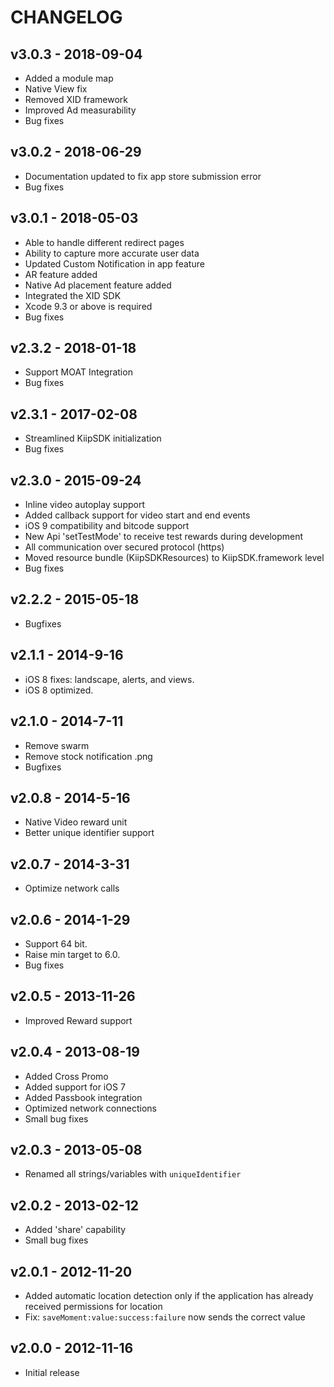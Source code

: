 # CHANGELOG

## v3.0.3 - 2018-09-04
* Added a module map
* Native View fix
* Removed XID framework
* Improved Ad measurability
* Bug fixes

## v3.0.2 - 2018-06-29
* Documentation updated to fix app store submission error
* Bug fixes

## v3.0.1 - 2018-05-03
* Able to handle different redirect pages
* Ability to capture more accurate user data
* Updated Custom Notification in app feature
* AR feature added
* Native Ad placement feature added
* Integrated the XID SDK
* Xcode 9.3 or above is required
* Bug fixes

## v2.3.2 - 2018-01-18
* Support MOAT Integration
* Bug fixes

## v2.3.1 - 2017-02-08
* Streamlined KiipSDK initialization
* Bug fixes

## v2.3.0 - 2015-09-24
* Inline video autoplay support
* Added callback support for video start and end events
* iOS 9 compatibility and bitcode support
* New Api 'setTestMode' to receive test rewards during development
* All communication over secured protocol (https)
* Moved resource bundle (KiipSDKResources) to KiipSDK.framework level
* Bug fixes

## v2.2.2 - 2015-05-18
* Bugfixes

## v2.1.1 - 2014-9-16
* iOS 8 fixes: landscape, alerts, and views.
* iOS 8 optimized.

## v2.1.0 - 2014-7-11
* Remove swarm
* Remove stock notification .png
* Bugfixes

## v2.0.8 - 2014-5-16
* Native Video reward unit
* Better unique identifier support

## v2.0.7 - 2014-3-31
* Optimize network calls

## v2.0.6 - 2014-1-29
* Support 64 bit.
* Raise min target to 6.0.
* Bug fixes

## v2.0.5 - 2013-11-26
* Improved Reward support

## v2.0.4 - 2013-08-19
* Added Cross Promo
* Added support for iOS 7
* Added Passbook integration
* Optimized network connections
* Small bug fixes

## v2.0.3 - 2013-05-08
* Renamed all strings/variables with `uniqueIdentifier`

## v2.0.2 - 2013-02-12
* Added 'share' capability
* Small bug fixes

## v2.0.1 - 2012-11-20
* Added automatic location detection only if the application has already received permissions for location
* Fix: `saveMoment:value:success:failure` now sends the correct value

## v2.0.0 - 2012-11-16
* Initial release
